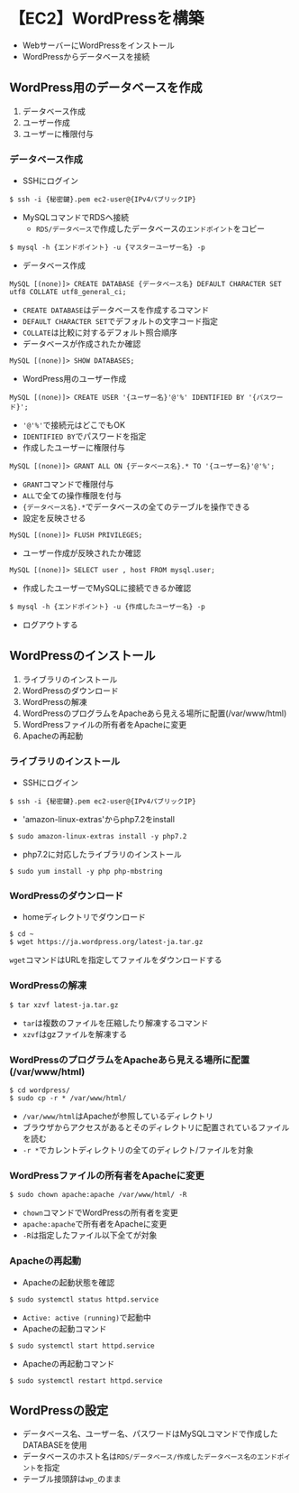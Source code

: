 # 【EC2】WordPressを構築

- WebサーバーにWordPressをインストール
- WordPressからデータベースを接続

## WordPress用のデータベースを作成

1. データベース作成
2. ユーザー作成
3. ユーザーに権限付与

### データベース作成

- SSHにログイン
```terminal
$ ssh -i {秘密鍵}.pem ec2-user@{IPv4パブリックIP}
```
- MySQLコマンドでRDSへ接続
   - `RDS/データベース`で作成したデータベースの`エンドポイント`をコピー
```terminal
$ mysql -h {エンドポイント} -u {マスターユーザー名} -p
```
- データベース作成
```terminal
MySQL [(none)]> CREATE DATABASE {データベース名} DEFAULT CHARACTER SET utf8 COLLATE utf8_general_ci;
```
   - `CREATE DATABASE`はデータベースを作成するコマンド
   - `DEFAULT CHARACTER SET`でデフォルトの文字コード指定
   - `COLLATE`は比較に対するデフォルト照合順序
- データベースが作成されたか確認
```terminal
MySQL [(none)]> SHOW DATABASES;
```
- WordPress用のユーザー作成
```terminal
MySQL [(none)]> CREATE USER '{ユーザー名}'@'%' IDENTIFIED BY '{パスワード}';
```
   - `'@'%'`で接続元はどこでもOK
   - `IDENTIFIED BY`でパスワードを指定
- 作成したユーザーに権限付与
```terminal
MySQL [(none)]> GRANT ALL ON {データベース名}.* TO '{ユーザー名}'@'%';
```
   - `GRANT`コマンドで権限付与
   - `ALL`で全ての操作権限を付与
   - `{データベース名}.*`でデータベースの全てのテーブルを操作できる
- 設定を反映させる
```terminal
MySQL [(none)]> FLUSH PRIVILEGES;
```
- ユーザー作成が反映されたか確認
```terminal
MySQL [(none)]> SELECT user , host FROM mysql.user;
```
- 作成したユーザーでMySQLに接続できるか確認
```terminal
$ mysql -h {エンドポイント} -u {作成したユーザー名} -p
```
- ログアウトする

## WordPressのインストール

1. ライブラリのインストール
2. WordPressのダウンロード
3. WordPressの解凍
4. WordPressのプログラムをApacheあら見える場所に配置(/var/www/html)
5. WordPressファイルの所有者をApacheに変更
6. Apacheの再起動

### ライブラリのインストール

- SSHにログイン
```terminal
$ ssh -i {秘密鍵}.pem ec2-user@{IPv4パブリックIP}
```
- 'amazon-linux-extras'からphp7.2をinstall
```terminal
$ sudo amazon-linux-extras install -y php7.2
```
- php7.2に対応したライブラリのインストール
```terminal
$ sudo yum install -y php php-mbstring
```

### WordPressのダウンロード

- homeディレクトリでダウンロード
```terminal
$ cd ~
$ wget https://ja.wordpress.org/latest-ja.tar.gz
```
`wget`コマンドはURLを指定してファイルをダウンロードする

### WordPressの解凍

```terminal
$ tar xzvf latest-ja.tar.gz
```
- `tar`は複数のファイルを圧縮したり解凍するコマンド
- `xzvf`はgzファイルを解凍する

### WordPressのプログラムをApacheあら見える場所に配置(/var/www/html)

```terminal
$ cd wordpress/
$ sudo cp -r * /var/www/html/
```

- `/var/www/html`はApacheが参照しているディレクトリ
- ブラウザからアクセスがあるとそのディレクトリに配置されているファイルを読む
- `-r *`でカレントディレクトリの全てのディレクト/ファイルを対象

### WordPressファイルの所有者をApacheに変更

```terminal
$ sudo chown apache:apache /var/www/html/ -R
```
- `chown`コマンドでWordPressの所有者を変更
- `apache:apache`で所有者をApacheに変更
- `-R`は指定したファイル以下全てが対象

### Apacheの再起動

- Apacheの起動状態を確認
```terminal
$ sudo systemctl status httpd.service
```
- `Active: active (running)`で起動中
- Apacheの起動コマンド
```terminal
$ sudo systemctl start httpd.service
```
- Apacheの再起動コマンド
```terminal
$ sudo systemctl restart httpd.service
```

## WordPressの設定

- データベース名、ユーザー名、パスワードはMySQLコマンドで作成したDATABASEを使用
- データベースのホスト名は`RDS/データベース/作成したデータベース名のエンドポイント`を指定
- テーブル接頭辞は`wp_`のまま

